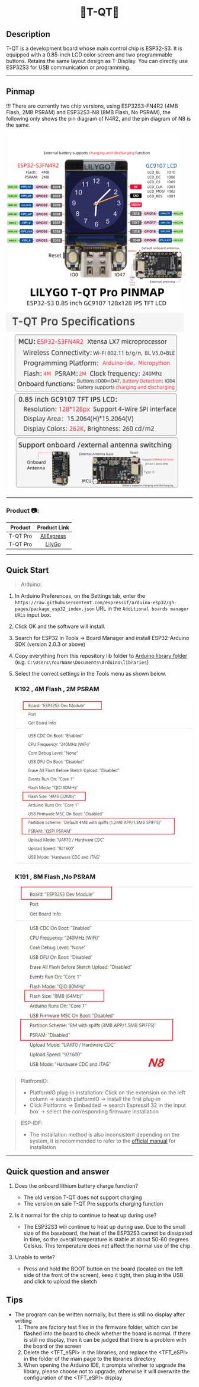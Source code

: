 <h1 align = "center"> 🌟T-QT🌟</h1>

## Description

T-QT is a development board whose main control chip is ESP32-S3. It is equipped with a 0.85-inch LCD color screen and two programmable buttons. Retains the same layout design as T-Display. You can directly use ESP32S3 for USB communication or programming.

***
## Pinmap

!!! There are currently two chip versions, using ESP32S3-FN4R2 (4MB Flash, 2MB PSRAM) and ESP32S3-N8 (8MB Flash, No PSRAM), the following only shows the pin diagram of N4R2, and the pin diagram of N8 is the same.

<img  width="480" src=image/pinmap_en.jpg>
<img  width="480" src=image/specifications_en.jpg>

***
<h3 align = "left">Product 📷:</h3>

| Product  |                            Product Link                             |
| :------: | :-----------------------------------------------------------------: |
| T-QT Pro | [AliExpress](https://www.aliexpress.com/item/1005004405292321.html) |
| T-QT Pro |          [LilyGo](https://www.lilygo.cc/products/t-qt-pro)          |

***
## Quick Start

> Arduino:
1. In Arduino Preferences, on the Settings tab, enter the `https://raw.githubusercontent.com/espressif/arduino-esp32/gh-pages/package_esp32_index.json` URL in the `Additional boards manager URLs` input box. 
2. Click OK and the software will install. 
3. Search for ESP32 in Tools → Board Manager and install ESP32-Arduino SDK (version 2.0.3 or above)
4. Copy everything from this repository lib folder to [Arduino library folder](https://docs.arduino.cc/software/ide-v1/tutorials/installing-libraries#manual-installation) (e.g. `C:\Users\YourName\Documents\Arduino\libraries`)
5. Select the correct settings in the Tools menu as shown below.

    ### K192 , 4M Flash , 2M PSRAM

    <img  width="480" src=image/N4R2.jpg>

    ### K191 , 8M Flash ,No PSRAM

    <img  width="480" src=image/N8.jpg>



> PlatfromIO:
> - PlatformIO plug-in installation: Click on the extension on the left column -> search platformIO -> install the first plug-in
> - Click Platforms -> Embedded -> search Espressif 32 in the input box -> select the corresponding firmware installation

> ESP-IDF:
> - The installation method is also inconsistent depending on the system, it is recommended to refer to the [official manual](https://docs.espressif.com/projects/esp-idf/en/latest/esp32/get-started/index.html) for installation


***
## Quick question and answer

1. Does the onboard lithium battery charge function?
   - The old version T-QT does not support charging
   - The version on sale T-QT Pro supports charging function

2. Is it normal for the chip to continue to heat up during use?
   - The ESP32S3 will continue to heat up during use. Due to the small size of the baseboard, the heat of the ESP32S3 cannot be dissipated in time, so the overall temperature is stable at about 50-60 degrees Celsius. This temperature does not affect the normal use of the chip.


3. Unable to write?
   -  Press and hold the BOOT button on the board (located on the left side of the front of the screen), keep it tight, then plug in the USB and click to upload the sketch

## Tips

- The program can be written normally, but there is still no display after writing
    1. There are factory test files in the firmware folder, which can be flashed into the board to check whether the board is normal. If there is still no display, then it can be judged that there is a problem with the board or the screen
    2. Delete the <TFT_eSPI> in the libraries, and replace the <TFT_eSPI> in the <lib> folder of the main page to the libraries directory
    3. When opening the Arduino IDE, it prompts whether to upgrade the library, please choose not to upgrade, otherwise it will overwrite the configuration of the <TFT_eSPI> display